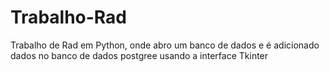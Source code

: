 # Trabalho-Rad
Trabalho de Rad em Python, onde abro um banco de dados e é adicionado dados no banco de dados postgree usando a interface Tkinter
